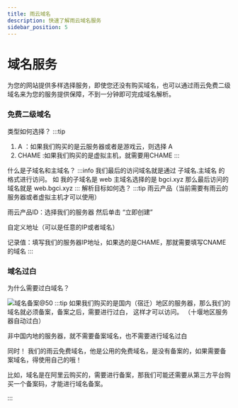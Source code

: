 ```yaml
---
title: 雨云域名
description: 快速了解雨云域名服务
sidebar_position: 5
---
```


# 域名服务

为您的网站提供多样选择服务，即使您还没有购买域名，也可以通过雨云免费二级域名来为您的服务提供保障，不到一分钟即可完成域名解析。



### 免费二级域名

类型如何选择？
:::tip
1. A ：如果我们购买的是云服务器或者是游戏云，则选择 A
2. CHAME :如果我们购买的是虚拟主机，就需要用CHAME
:::

什么是子域名和主域名？
:::info
我们最后的访问域名就是通过 子域名.主域名 的格式进行访问。
如 我的子域名是 web 主域名选择的是 bgci.xyz 
 那么最后访问的域名就是 web.bgci.xyz
:::
解析目标如何选？
:::tip
雨云产品（当前需要有雨云的服务器或者虚拟主机才可以使用）
 
  雨云产品ID：选择我们的服务器  然后单击 “立即创建”

自定义地址（可以是任意的IP或者域名）
 
  记录值：填写我们的服务器IP地址，如果选的是CHAME，那就需要填写CNAME的域名
:::


### 域名过白

为什么需要过白域名？

![域名备案@50](putonrecords.jpg)
:::tip
如果我们购买的是国内（宿迁）地区的服务器，那么我们的域名就必须备案，备案之后，需要进行过白，
这样才可以访问。
（十堰地区服务器自动过白）



非中国内地的服务器，就不需要备案域名，也不需要进行域名过白

同时！ 我们的雨云免费域名，他是公用的免费域名，是没有备案的，如果需要备案域名，得使用自己的哦！

比如，域名是在阿里云购买的，需要进行备案，那我们可能还需要从第三方平台购买一个备案码，才能进行域名备案。

:::


